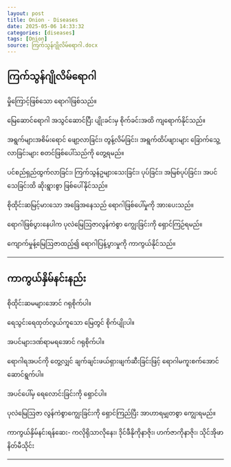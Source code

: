 ```yaml
---
layout: post
title: Onion - Diseases
date: 2025-05-06 14:33:32 
categories: [diseases]
tags: [Onion]
source: ကြက်သွန်ဂျိုလိမ်ရောဂါ.docx
---
```


## ကြက်သွန်ဂျိုလိမ်ရောဂါ

မှိုကြောင့်ဖြစ်သော ရောဂါဖြစ်သည်။

မြေဆောင်ရောဂါ အသွင်ဆောင်ပြီး ပျိုးခင်းမှ စိုက်ခင်းအထိ ကျရောက်နိုင်သည်။

အရွက်များအစိမ်းရောင် ဖျော့လာခြင်း၊ တွန့်လိမ်ခြင်း၊ အရွက်ထိပ်ဖျားများ ခြောက်သွေ့လာခြင်းများ စတင်ဖြစ်ပေါ်သည်ကို တွေ့ရမည်။

ပင်စည်ရှည်ထွက်လာခြင်း၊ ကြက်သွန်ဥများသေးခြင်း၊ ပုပ်ခြင်း၊ အမြစ်ပုပ်ခြင်း၊ အပင်သေခြင်းထိ ဆိုးရွားစွာ ဖြစ်ပေါ်နိုင်သည်။

စိုထိုင်းဆမြင့်မားသော အခြေအနေသည် ရောဂါဖြစ်ပေါ်မှုကို အားပေးသည်။

ရောဂါဖြစ်ပွားနေပါက ပုလဲမြေဩဇာလွန်ကဲစွာ ကျွေးခြင်းကို ရှောင်ကြဉ်ရမည်။

ကျောက်မှုန့်မြေဩဇာထည့်၍ ရောဂါပြန့်ပွားမှုကို ကာကွယ်နိုင်သည်။

---

## ကာကွယ်နှိမ်နင်းနည်း

စိုထိုင်းဆမများအောင် ဂရုစိုက်ပါ။

ရေသွင်းရေထုတ်လွယ်ကူသော မြေတွင် စိုက်ပျိုးပါ။

အပင်များဒဏ်ရာမရအောင် ဂရုစိုက်ပါ။

ရောဂါရအပင်ကို တွေ့လျှင် ချက်ချင်းဖယ်ရှားဖျက်ဆီးခြင်းဖြင့် ရောဂါမကူးစက်အောင် ဆောင်ရွက်ပါ။

အပင်ပေါ်မှ ရေလောင်းခြင်းကို ရှောင်ပါ။

ပုလဲမြေဩဇာ လွန်ကဲစွာကျွေးခြင်းကို ရှောင်ကြည်ပြီး အာဟာရမျှတစွာ ကျွေးရမည်။

ကာကွယ်နှိမ်နင်းရန်ဆေး- ကလိုရိုသာလိုနေး၊ ဒိုင်ဖီနိုကိုနာဇိုး၊ ဟက်ဇာကိုနာဇိုး၊ သိုင်အိုဖာနိတ်မီသိုင်း

---
